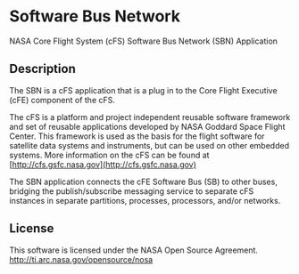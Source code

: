 # Software Bus Network
NASA Core Flight System (cFS) Software Bus Network (SBN) Application

## Description
The SBN is a cFS application that is a plug in to the Core Flight Executive (cFE) component of the cFS.

The cFS is a platform and project independent reusable software framework and set of reusable applications developed by NASA Goddard Space Flight Center. This framework is used as the basis for the flight software for satellite data systems and instruments, but can be used on other embedded systems. More information on the cFS can be found at [http://cfs.gsfc.nasa.gov](http://cfs.gsfc.nasa.gov)

The SBN application connects the cFE Software Bus (SB) to other buses, bridging the publish/subscribe messaging service to separate cFS instances in separate partitions, processes, processors, and/or networks.

## License
This software is licensed under the NASA Open Source Agreement. http://ti.arc.nasa.gov/opensource/nosa
